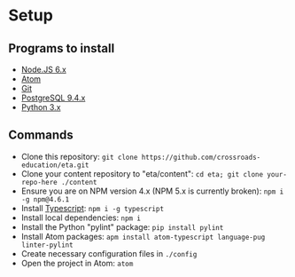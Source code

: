 # Setup

## Programs to install

- [Node.JS 6.x](https://nodejs.org)
- [Atom](https://atom.io)
- [Git](https://git-scm.com/downloads)
- [PostgreSQL 9.4.x](https://www.postgresql.org/download/)
- [Python 3.x](https://python.org)

## Commands
- Clone this repository: `git clone https://github.com/crossroads-education/eta.git`
- Clone your content repository to "eta/content": `cd eta; git clone your-repo-here ./content`
- Ensure you are on NPM version 4.x (NPM 5.x is currently broken): `npm i -g npm@4.6.1`
- Install [Typescript](https://typescriptlang.org): `npm i -g typescript`
- Install local dependencies: `npm i`
- Install the Python "pylint" package: `pip install pylint`
- Install Atom packages: `apm install atom-typescript language-pug linter-pylint`
- Create necessary configuration files in `./config`
- Open the project in Atom: `atom`
